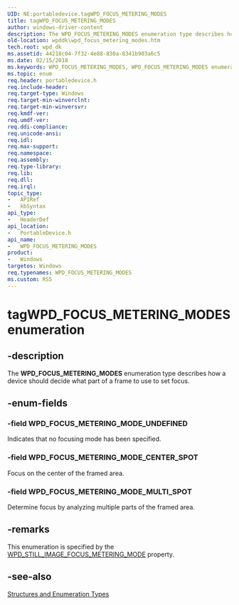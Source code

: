 ```yaml
---
UID: NE:portabledevice.tagWPD_FOCUS_METERING_MODES
title: tagWPD_FOCUS_METERING_MODES
author: windows-driver-content
description: The WPD_FOCUS_METERING_MODES enumeration type describes how a device should decide what part of a frame to use to set focus.
old-location: wpddk\wpd_focus_metering_modes.htm
tech.root: wpd_dk
ms.assetid: 44218c04-7f32-4e88-830a-8341b903a6c5
ms.date: 02/15/2018
ms.keywords: WPD_FOCUS_METERING_MODES, WPD_FOCUS_METERING_MODES enumeration, WPD_FOCUS_METERING_MODE_CENTER_SPOT, WPD_FOCUS_METERING_MODE_MULTI_SPOT, WPD_FOCUS_METERING_MODE_UNDEFINED, enumeration, portabledevice/WPD_FOCUS_METERING_MODES, portabledevice/WPD_FOCUS_METERING_MODE_CENTER_SPOT, portabledevice/WPD_FOCUS_METERING_MODE_MULTI_SPOT, portabledevice/WPD_FOCUS_METERING_MODE_UNDEFINED, tagWPD_FOCUS_METERING_MODES, wpddk.wpd_focus_metering_modes
ms.topic: enum
req.header: portabledevice.h
req.include-header: 
req.target-type: Windows
req.target-min-winverclnt: 
req.target-min-winversvr: 
req.kmdf-ver: 
req.umdf-ver: 
req.ddi-compliance: 
req.unicode-ansi: 
req.idl: 
req.max-support: 
req.namespace: 
req.assembly: 
req.type-library: 
req.lib: 
req.dll: 
req.irql: 
topic_type:
-	APIRef
-	kbSyntax
api_type:
-	HeaderDef
api_location:
-	PortableDevice.h
api_name:
-	WPD_FOCUS_METERING_MODES
product:
-	Windows
targetos: Windows
req.typenames: WPD_FOCUS_METERING_MODES
ms.custom: RS5
---
```


# tagWPD_FOCUS_METERING_MODES enumeration


## -description



The <b>WPD_FOCUS_METERING_MODES</b> enumeration type describes how a device should decide what part of a frame to use to set focus.




## -enum-fields




### -field WPD_FOCUS_METERING_MODE_UNDEFINED

Indicates that no focusing mode has been specified.


### -field WPD_FOCUS_METERING_MODE_CENTER_SPOT

Focus on the center of the framed area.


### -field WPD_FOCUS_METERING_MODE_MULTI_SPOT

Determine focus by analyzing multiple parts of the framed area.


## -remarks



This enumeration is specified by the <a href="wpd_still_image_properties.htm">WPD_STILL_IMAGE_FOCUS_METERING_MODE</a> property.




## -see-also




<a href="https://msdn.microsoft.com/library/windows/hardware/ff597672">Structures and Enumeration Types</a>
 

 

